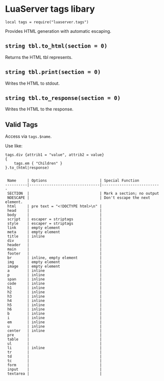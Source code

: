 # LuaServer tags libary

`local tags = require("luaserver.tags")`

Provides HTML generation with automatic escaping.

## `string tbl.to_html(section = 0)`

Returns the HTML tbl represents.

## `string tbl.print(section = 0)`

Writes the HTML to stdout.

## `string tbl.to_response(section = 0)`

Writes the HTML to the response.

## Valid Tags

Access via `tags.$name`.

Use like:

    tags.div {attrib1 = "value", attrib2 = value}
    {
    	tags.em { "Children" }
    }.to_(html|response)


     Name     | Options                        | Special Function
    ----------|--------------------------------|---------------------------
     SECTION  |                                | Mark a section; no output 
     NOESCAPE |                                | Don't escape the next element.
     html     | pre text = "<!DOCTYPE html>\n" |
     head     |                                |
     body     |                                |
     script   | escaper = striptags            |
     style    | escaper = striptags            |
     link     | empty element                  |
     meta     | empty element                  |
     title    | inline                         |
     div      |                                |
     header   |                                |
     main     |                                |
     footer   |                                |
     br       | inline, empty element          |
     img      | empty element                  |
     image    | empty element                  |
     a        | inline                         |
     p        | inline                         |
     span     | inline                         |
     code     | inline                         |
     h1       | inline                         |
     h2       | inline                         |
     h3       | inline                         |
     h4       | inline                         |
     h5       | inline                         |
     h6       | inline                         |
     b        | inline                         |
     i        | inline                         |
     em       | inline                         |
     u        | inline                         |
     center   | inline                         |
     pre      |                                |
     table    |                                |
     ul       |                                |
     li       | inline                         |
     tr       |                                |
     td       |                                |
     tc       |                                |
     form     |                                |
     input    |                                |
     textarea |                                |
